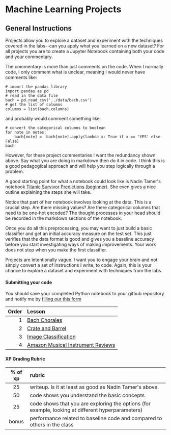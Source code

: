 # Machine Learning Projects

## General Instructions

Projects allow you to explore a dataset and experiment with the techniques covered in the labs--can you apply what you learned on a new dataset? 
For all projects you are to create a Jupyter Notebook containing both your code and your commentary. 

The commentary is more than just comments on the code. When I normally code, I only comment what is unclear, meaning I would never have comments like:

```
# import the pandas library
import pandas as pd
# read in the data file
bach = pd.read_csv('../data/bach.csv')
# get the list of columns
columns = list(bach.columns)
```

and probably would comment something like

```
# convert the categorical columns to boolean
for note in notes:
    bach[note] =  bach[note].apply(lambda x: True if x == 'YES' else False)
bach
```

However, for these project commentaries I want the redundancy shown above. Say what you are doing in markdown then do it in code. I think this is a good pedagogical approach and will help you step logically through a problem.

A good starting point for what a notebook could look like is Nadin Tamer's notebook [Titanic Survivor Predictions (beginner)](https://www.kaggle.com/nadintamer/titanic-survival-predictions-beginner). She even gives a nice outline explaining the steps she will take. 

Notice that part of her notebook involves looking at the data. This is a crucial step. Are there missing values? Are there categorical columns that need to be one-hot encoded? The thought processes in your head should be recorded in the markdown sections of the notebook. 

Once you do all this preprocessing, you may want to just build a basic classifier and get an initial accuracy measure on the test set. This just verifies that the data format is good and gives you a baseline accuracy before you start investigating ways of making improvements. Your work does not stop when you make the first classifier.

Projects are intentionally vague. I want you to engage your brain and not simply convert a set of instructions I write, to code. Again, this is your chance to explore a dataset and experiment with techniques from the labs.

#### Submitting your code

You should save your completed Python notebook to your github repository and notify me by [filling our this form](https://forms.gle/U5HYHJdKaR5vDtSM9)

| Order | Lesson                                                |
| -----:|:----------------------------------------------------- |
| 1     | [Bach Chorales](Bach.md)                              |
| 2     | [Crate and Barrel](Crate-and-Barrel.md)               |
| 3     | [Image Classification](imageclassification.md)        |
| 4     | [Amazon Musical Instrument Reviews](amazonReviews.md) |

#### XP Grading Rubric

| % of xp | rubric                                                                                             |
|:-------:|:-------------------------------------------------------------------------------------------------- |
| 25      | writeup. Is it at least as good as Nadin Tamer's above.                                            |
| 50      | code shows you understand the basic concepts                                                       |
| 25      | code shows that you are exploring the options (for example,  looking at different hyperparameters) |
| bonus   | performance related to baseline code and compared to others in the class                           |
